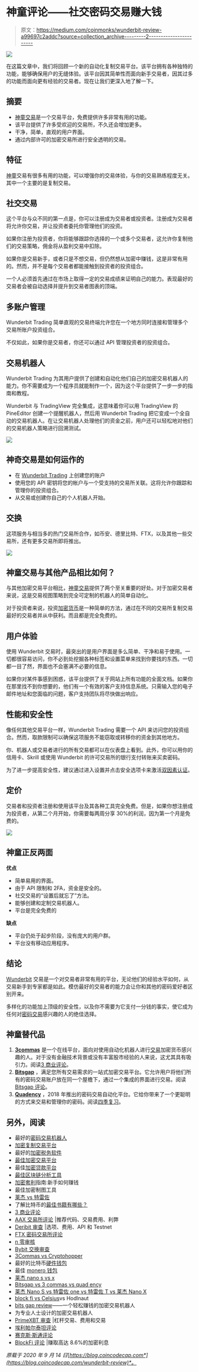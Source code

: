 # 神童评论——社交密码交易赚大钱

> 原文：<https://medium.com/coinmonks/wunderbit-review-a99697c2addc?source=collection_archive---------2----------------------->

![](img/3795ad0a6b7ced01a297b240e10c047a.png)

在这篇文章中，我们将回顾一个新的自动化复制交易平台。该平台拥有各种独特的功能，能够确保用户的无缝体验。该平台因其简单性而面向新手交易者，因其过多的功能而面向更有经验的交易者。现在让我们更深入地了解一下。

## 摘要

*   [神童交易](https://blog.coincodecap.com/go/wunderbit)是一个交易平台，免费提供许多非常有用的功能。
*   该平台提供了许多受欢迎的交易所，不久还会增加更多。
*   干净，简单，直观的用户界面。
*   通过内部许可的加密交易所进行安全透明的交易。

## 特征

[神童](https://blog.coincodecap.com/go/wunderbit)交易有很多有用的功能，可以增强你的交易体验，与你的交易熟练程度无关。其中一个主要的是复制交易。

## 社交交易

这个平台与众不同的第一点是，你可以注册成为交易者或投资者。注册成为交易者将允许你交易，并让投资者委托你管理他们的投资。

如果你注册为投资者，你将能够跟踪你选择的一个或多个交易者，这允许你复制他们的交易策略，佣金将从盈利交易中扣除。

如果你是交易新手，或者只是不想交易，但仍然想从加密中赚钱，这是非常有用的。然而，并不是每个交易者都能接触到投资者的投资组合。

一个人必须首先通过在市场上取得一定的交易成绩来证明自己的能力。表现最好的交易者会被自动选择并提升到交易者图表的顶端。

## 多账户管理

Wunderbit Trading 简单直观的交易终端允许您在一个地方同时连接和管理多个交易所账户投资组合。

不仅如此，如果你是交易者，你还可以通过 API 管理投资者的投资组合。

## 交易机器人

Wunderbit Trading 为其用户提供了创建和自动化他们自己的加密交易机器人的能力。你不需要成为一个程序员就能制作一个，因为这个平台提供了一步一步的指南和教程。

Wunderbit 与 TradingView 完全集成，这意味着你可以用 TradingView 的 PineEditor 创建一个提醒机器人，然后用 Wunderbit Trading 把它变成一个全自动的交易机器人。在让交易机器人处理他们的资金之前，用户还可以轻松地对他们的交易机器人策略进行回溯测试。

![](img/d9d1dd786d8fb08902e4174d08920c70.png)

## 神奇交易是如何运作的

*   在 [Wunderbit Trading](https://blog.coincodecap.com/go/wunderbit) 上创建您的账户
*   使用您的 API 密钥将您的帐户与一个受支持的交易所关联。这将允许你跟踪和管理你的投资组合。
*   从交易或创建你自己的个人机器人开始。

## 交换

这项服务与相当多的热门交易所合作，如币安、德里比特、FTX，以及其他一些交易所，还有更多交易所即将推出。

![](img/ed5ccade7e6211a16cabdc692e2567d8.png)

## 神童交易与其他产品相比如何？

与其他加密交易平台相比，[神童交易](https://blog.coincodecap.com/go/wunderbit)提供了两个至关重要的好处。对于加密交易者来说，这是交易视图策略到完全可定制的机器人的简单自动化。

对于投资者来说，投资[加密货币](https://en.wikipedia.org/wiki/Cryptocurrency)是一种简单的方法，通过在不同的交易所复制交易最好的交易者并从中获利。而且都是完全免费的。

## 用户体验

使用 Wunderbit 交易时，最突出的是用户界面是多么简单、干净和易于使用。一切都很容易访问，你不必到处挖掘各种标签和设置菜单来找到你要找的东西。一切都一目了然，界面也不会塞满不必要的信息。

如果你对某件事感到困惑，该平台提供了关于网站上所有功能的全面文档。如果你在那里找不到你想要的，他们有一个有效的客户支持信息系统。只需输入您的电子邮件地址和您面临的问题，客户支持团队将尽快做出响应。

## 性能和安全性

像任何其他交易平台一样，Wunderbit Trading 需要一个 API 来访问您的投资组合。然而，取款限制可以确保这项服务不能窃取或转移你的资金到其他地方。

你、机器人或交易者进行的所有交易都可以在仪表盘上看到。此外，你可以用你的信用卡、Skrill 或使用 Wunderbit 的许可交易所的银行支付转账来买卖密码。

为了进一步提高安全性，建议通过进入设置并点击安全选项卡来激活[双因素认证](https://en.wikipedia.org/wiki/Multi-factor_authentication)。

## 定价

交易者和投资者注册和使用该平台及其各种工具完全免费。但是，如果你想注册成为投资者，从第二个月开始，你需要每两周分享 30%的利润，因为第一个月是免费的。

![](img/b5ab0dd365870e2cf6e5ea8cb093e23e.png)

## 神童正反两面

**优点**

*   简单易用的界面。
*   由于 API 限制和 2FA，资金是安全的。
*   社交交易的“设置后就忘了”方法。
*   能够创建和定制交易机器人。
*   平台是完全免费的

**缺点**

*   平台仍处于起步阶段，没有庞大的用户群。
*   平台没有移动应用程序。

## 结论

[Wunderbit](https://blog.coincodecap.com/go/wunderbit) 交易是一个对交易者非常有用的平台，无论他们的经验水平如何，从交易新手到专家都是如此。模仿最好的交易者的能力会让你和其他的密码爱好者区别开来。

多样化的功能加上顶级的安全性，以及你不需要为它支付一分钱的事实，使它成为任何对[密码交易](https://blog.coincodecap.com/tag/crypto-trading)感兴趣的人的绝佳选择。

## 神童替代品

1.  [**3commas**](https://blog.coincodecap.com/go/3commas) 是一个在线平台，面向对使用自动化机器人进行[交易](https://blog.coincodecap.com/tag/trading/)加密货币感兴趣的人。对于没有金融技术背景或没有丰富股市经验的人来说，这尤其具有吸引力。阅读[3 商业评论](/coinmonks/whats-the-best-crypto-trading-bot-in-2020-top-8-bitcoin-trading-bot-c16adeb13317)。
2.  [**Bitsgap**](https://blog.coincodecap.com/go/bitsgap) ，满足您所有交易需求的一站式加密交易平台。它允许用户将他们所有的密码交易账户放在同一个屋檐下，通过一个集成的界面进行交易。阅读 [Bitsgap 评论](/coinmonks/bitsgap-review-a-crypto-trading-bot-that-makes-easy-money-a5d88a336df2)。
3.  [**Quadency**](https://blog.coincodecap.com/go/quadency) ，2018 年推出的密码交易自动化平台。它给你带来了一个更聪明的方式来交易和管理你的密码。阅读[四季复习](https://blog.coincodecap.com/quadency-review-a-crypto-trading-automation-platform)。

## 另外，阅读

*   最好的[密码交易机器人](/coinmonks/crypto-trading-bot-c2ffce8acb2a)
*   [加密复制交易平台](/coinmonks/top-10-crypto-copy-trading-platforms-for-beginners-d0c37c7d698c)
*   最好的[加密税务软件](/coinmonks/best-crypto-tax-tool-for-my-money-72d4b430816b)
*   [最佳加密交易平台](/coinmonks/the-best-crypto-trading-platforms-in-2020-the-definitive-guide-updated-c72f8b874555)
*   最佳[加密贷款平台](/coinmonks/top-5-crypto-lending-platforms-in-2020-that-you-need-to-know-a1b675cec3fa)
*   [最佳区块链分析工具](https://bitquery.io/blog/best-blockchain-analysis-tools-and-software)
*   [加密套利](/coinmonks/crypto-arbitrage-guide-how-to-make-money-as-a-beginner-62bfe5c868f6)指南:新手如何赚钱
*   最佳加密制图工具
*   [莱杰 vs 特雷佐](/coinmonks/ledger-vs-trezor-best-hardware-wallet-to-secure-cryptocurrency-22c7a3fd391e)
*   了解比特币的[最佳书籍有哪些？](/coinmonks/what-are-the-best-books-to-learn-bitcoin-409aeb9aff4b)
*   [3 商业评论](/coinmonks/3commas-review-an-excellent-crypto-trading-bot-2020-1313a58bec92)
*   [AAX 交易所评论](/coinmonks/aax-exchange-review-2021-67c5ea09330c) |推荐代码、交易费用、利弊
*   [Deribit 审查](/coinmonks/deribit-review-options-fees-apis-and-testnet-2ca16c4bbdb2) |选项、费用、API 和 Testnet
*   [FTX 密码交易所评论](/coinmonks/ftx-crypto-exchange-review-53664ac1198f)
*   [n 零审核](/coinmonks/ngrave-zero-review-c465cf8307fc)
*   [Bybit 交换审查](/coinmonks/bybit-exchange-review-dbd570019b71)
*   [3Commas vs Cryptohopper](/coinmonks/cryptohopper-vs-3commas-vs-shrimpy-a2c16095b8fe)
*   最好的比特币[硬件钱包](/coinmonks/the-best-cryptocurrency-hardware-wallets-of-2020-e28b1c124069?source=friends_link&sk=324dd9ff8556ab578d71e7ad7658ad7c)
*   最佳 [monero 钱包](https://blog.coincodecap.com/best-monero-wallets)
*   [莱杰 nano s vs x](https://blog.coincodecap.com/ledger-nano-s-vs-x)
*   [Bitsgap vs 3 commas vs quad ency](https://blog.coincodecap.com/bitsgap-3commas-quadency)
*   [莱杰 Nano S vs 特雷佐 one vs 特雷佐 T vs 莱杰 Nano X](https://blog.coincodecap.com/ledger-nano-s-vs-trezor-one-ledger-nano-x-trezor-t)
*   [block fi vs Celsius](/coinmonks/blockfi-vs-celsius-vs-hodlnaut-8a1cc8c26630)vs Hodlnaut
*   [bits gap review](/coinmonks/bitsgap-review-a-crypto-trading-bot-that-makes-easy-money-a5d88a336df2)——一个轻松赚钱的加密交易机器人
*   为专业人士设计的加密交易机器人
*   [PrimeXBT 审查](/coinmonks/primexbt-review-88e0815be858) |杠杆交易、费用和交易
*   [埃利帕尔泰坦评论](/coinmonks/ellipal-titan-review-85e9071dd029)
*   [赛克斯·斯通评论](https://blog.coincodecap.com/secux-stone-hardware-wallet-review)
*   [BlockFi 评论](/coinmonks/blockfi-review-53096053c097) |赚取高达 8.6%的加密利息

*原载于 2020 年 9 月 14 日*[*https://blog.coincodecap.com*](https://blog.coincodecap.com/wunderbit-review)*。*
